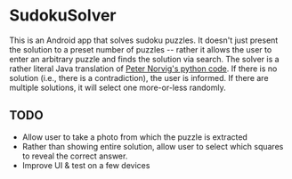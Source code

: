 # SudokuSolver

This is an Android app that solves sudoku puzzles. It doesn't just present the solution to a preset number of 
puzzles -- rather it allows the user to enter an arbitrary puzzle and finds the solution via search. The solver
is a rather literal Java translation of [Peter Norvig's python code](http://norvig.com/sudoku.html). If there is 
no solution (i.e., there is a contradiction), the user is informed. If there are multiple solutions, it will 
select one more-or-less randomly.

## TODO
* Allow user to take a photo from which the puzzle is extracted
* Rather than showing entire solution, allow user to select which squares to reveal the correct answer.
* Improve UI & test on a few devices

